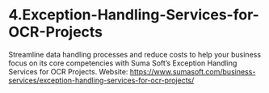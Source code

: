 # 4.Exception-Handling-Services-for-OCR-Projects
 Streamline data handling processes and reduce costs to help your business focus on its core competencies with Suma Soft’s Exception Handling Services for OCR Projects. Website: https://www.sumasoft.com/business-services/exception-handling-services-for-ocr-projects/
